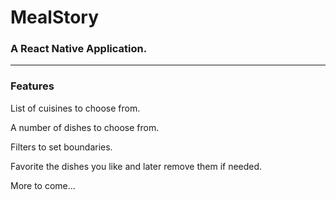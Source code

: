 <h1>MealStory</h1>
<h3>A React Native Application.</h3>

<hr/>

<h3>Features</h3>

<p>List of cuisines to choose from.</p>
<p>A number of dishes to choose from.</p>
<p>Filters to set boundaries.</p>
<p>Favorite the dishes you like and later remove them if needed.</p>
<p>More to come...</p>

